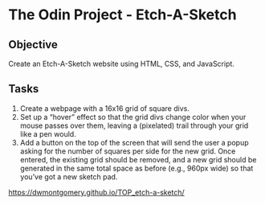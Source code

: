 # The Odin Project - Etch-A-Sketch

## Objective

Create an Etch-A-Sketch website using HTML, CSS, and JavaScript. 

## Tasks

<ol>
    <li>Create a webpage with a 16x16 grid of square divs. </li>
    <li>Set up a “hover” effect so that the grid divs change color when your mouse passes over 
        them, leaving a (pixelated) trail through your grid like a pen would. </li>
    <li>Add a button on the top of the screen that will send the user a popup asking for the 
        number of squares per side for the new grid. Once entered, the existing grid should be 
        removed, and a new grid should be generated in the same total space as before (e.g., 
        960px wide) so that you’ve got a new sketch pad. </li>
</ol>

https://dwmontgomery.github.io/TOP_etch-a-sketch/